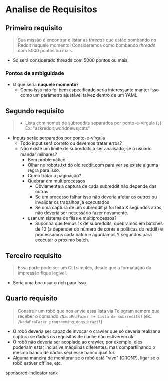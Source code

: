
# Analise de Requisitos

## Primeiro requisito
>Sua missão é encontrar e listar as *threads* que estão bombando no Reddit naquele momento!
Consideramos como bombando *threads* com 5000 pontos ou mais.

-   Só será considerado threads com 5000 pontos ou mais.

### Pontos de ambiguidade
- O que seria **naquele momento**?
   - Como isso não foi bem especificado seria interessante manter isso como um parâmetro ajustável 
talvez dentro de um YAML

## Segundo requisito
>- Lista com nomes de subreddits separados por ponto-e-vírgula (`;`). Ex: "askreddit;worldnews;cats"

- Inputs serão serparados por ponto-e-vírgula
  - Todo input será correto ou devemos tratar erros?
  - Não existe um limite de subreddits a ser analisado, se o usuário mandar milhares?
    - Bem problemático.
    - Olhar no robots.txt do old.reddit.com para ver se existe alguma regra para isso.
    - Como tratar a paginação?
    - Quebrar em multiprocessos
      - Obviamente a captura de cada subreddit não depende das outras.
      - Se um processo falhar isso não deveria afetar os outros ou invalidar os trabalhos já executados
      - Se uma captura de um subreddit já foi feita X segundos atrás, não deveria ser necessário fazer novamente.
    - usar um sistema de filas e multiprocessos?
      - Suponha que temos 1k de subreddits, quebramos em batches de 10 (a depender do número de cores e políticas do reddit) e processamos cada batch e agurdamos Y segundos para executar o próximo batch.
## Terceiro requisito
>Essa parte pode ser um CLI simples, desde que a formatação da impressão fique legível.

-  Seria uma boa usar o rich para isso

## Quarto requisito
>Construir um robô que nos envie essa lista via Telegram sempre que receber o comando `/NadaPraFazer [+ Lista de subrredits]` (ex.: `/NadaPraFazer programming;dogs;brazil`)

- O robô deveria ser capaz de invocar o crawler que só deveria realizar a captura se dados os requisitos de cache não estiverem ok.
- O robô não deveria ser acoplado ao crawler, por exemplo, eles poderiam estar inclusive máquinas diferentes, mas compartilhando o mesmo banco de dados seja esse banco qual for.
- Alguma maneira de monitorar se o robô está "vivo" (CRON?), ligar se o robô estiver offline, etc.


sponsored-indicator rank